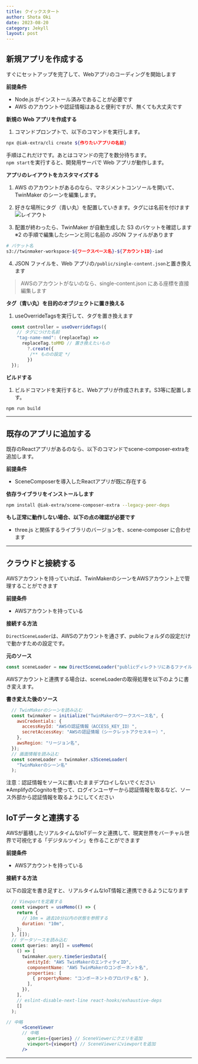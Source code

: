 ```yaml
---
title: クイックスタート
author: Shota Oki
date: 2023-08-20
category: Jekyll
layout: post
---
```


## 新規アプリを作成する

すぐにセットアップを完了して、Webアプリのコーディングを開始します

**前提条件**

- Node.js がインストール済みであることが必要です
- AWS のアカウントや認証情報はあると便利ですが、無くても大丈夫です

**新規の Web アプリを作成する**

1. コマンドプロンプトで、以下のコマンドを実行します。

```bash
npx @iak-extra/cli create ${作りたいアプリの名前}
```

手順はこれだけです。あとはコマンドの完了を数分待ちます。  
`npm start`を実行すると、開発用サーバで Web アプリが動作します。

**アプリのレイアウトをカスタマイズする**

1. AWS のアカウントがあるのなら、マネジメントコンソールを開いて、TwinMaker のシーンを編集します。

2. 好きな場所にタグ（青い丸）を配置していきます。タグには名前を付けます  
   ![レイアウト]({{site.baseurl}}/images/create-project-1-put-tags.png)

3. 配置が終わったら、TwinMaker が自動生成した S3 のバケットを確認します  
   ※2 の手順で編集したシーンと同じ名前の JSON ファイルがあります
```bash
# バケット名
s3://twinmaker-workspace-${ワークスペース名}-${アカウントID}-iad
```

4. JSON ファイルを、Web アプリの`/public/single-content.json`と置き換えます  
> AWSのアカウントがないのなら、single-content.json にある座標を直接編集します

**タグ（青い丸）を目的のオブジェクトに置き換える**

1. useOverrideTagsを実行して、タグを置き換えます  
```jsx
  const controller = useOverrideTags({
    // タグにつけた名前
    "tag-name-mmd": (replaceTag) =>
      replaceTag.toMMD // 置き換えたいもの
        ?.create({
         /** ものの設定 */
        })
  });
```

**ビルドする**

1. ビルドコマンドを実行すると、Webアプリが作成されます。S3等に配置します。  
```bash
npm run build
```

---

## 既存のアプリに追加する

既存のReactアプリがあるのなら、以下のコマンドでscene-composer-extraを追加します。

**前提条件**

- SceneComposerを導入したReactアプリが既に存在する


**依存ライブラリをインストールします**

```bash
npm install @iak-extra/scene-composer-extra --legacy-peer-deps
```

**もし正常に動作しない場合、以下の点の確認が必要です**

- three.js と関係するライブラリのバージョンを、scene-composer に合わせます

---

## クラウドと接続する

AWSアカウントを持っていれば、TwinMakerのシーンをAWSアカウント上で管理することができます

**前提条件**

- AWSアカウントを持っている

**接続する方法**

`DirectSceneLoader`は、AWSのアカウントを通さず、publicフォルダの設定だけで動かすための設定です。

**元のソース**

```jsx
const sceneLoader = new DirectSceneLoader("publicディレクトリにあるファイル名")
```

AWSアカウントと連携する場合は、sceneLoaderの取得処理を以下のように書き変えます。

**書き変えた後のソース**

```jsx
  // TwinMakerのシーンを読み込む
  const twinmaker = initialize("TwinMakerのワークスペース名", {
    awsCredentials: {
      accessKeyId: "AWSの認証情報（ACCESS_KEY_ID）",
      secretAccessKey: "AWSの認証情報（シークレットアクセスキー）",
    },
    awsRegion: "リージョン名",
  });
  // 画面情報を読み込む
  const sceneLoader = twinmaker.s3SceneLoader(
    "TwinMakerのシーン名"
  );
```

注意：認証情報をソースに書いたままデプロイしないでください  
※AmplifyのCognitoを使って、ログインユーザーから認証情報を取るなど、ソース外部から認証情報を取るようにしてください

## IoTデータと連携する

AWSが蓄積したリアルタイムなIoTデータと連携して、現実世界をバーチャル世界で可視化する「デジタルツイン」を作ることができます

**前提条件**

- AWSアカウントを持っている

**接続する方法**

以下の設定を書き足すと、リアルタイムなIoT情報と連携できるようになります

```jsx
  // Viewportを定義する
  const viewport = useMemo(() => {
    return {
      // 10m = 過去10分以内の状態を参照する
      duration: "10m",
    };
  }, []);
  // データソースを読み込む
  const queries: any[] = useMemo(
    () => [
      twinmaker.query.timeSeriesData({
        entityId: "AWS TwinMakerのエンティティID",
        componentName: "AWS TwinMakerのコンポーネント名",
        properties: [
          { propertyName: "コンポーネントのプロパティ名" },
        ],
      }),
    ],
    // eslint-disable-next-line react-hooks/exhaustive-deps
    []
  );

// 中略
      <SceneViewer
      // 中略
        queries={queries} // SceneViewerにクエリを追加
        viewport={viewport} // SceneViewerにviewportを追加
      />
```

---
